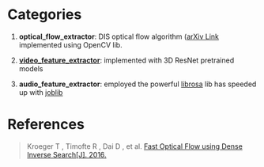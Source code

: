 # Categories

1. **optical_flow_extractor**: DIS optical flow algorithm ([arXiv Link](https://arxiv.org/abs/1603.03590) implemented using OpenCV lib.

2. **[video_feature_extractor](https://github.com/antoine77340/video_feature_extractor)**: implemented with 3D ResNet pretrained models

3. **audio_feature_extractor**: employed the powerful [librosa](http://librosa.github.io/) lib has speeded up with [joblib](https://github.com/joblib/joblib)

# References

> Kroeger T , Timofte R , Dai D , et al. [Fast Optical Flow using Dense Inverse Search[J]. 2016.](https://arxiv.org/abs/1603.03590)